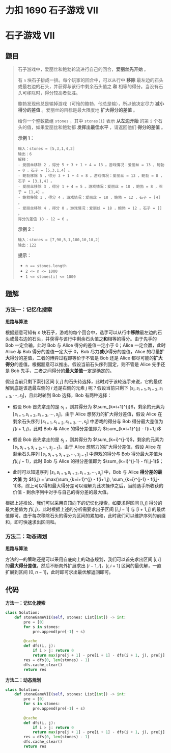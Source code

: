 # 力扣 1690 石子游戏 VII


# 石子游戏 VII

## 题目

> 石子游戏中，爱丽丝和鲍勃轮流进行自己的回合，**爱丽丝先开始** 。
>
> 有 `n` 块石子排成一排。每个玩家的回合中，可以从行中 **移除** 最左边的石头或最右边的石头，并获得与该行中剩余石头值之 **和** 相等的得分。当没有石头可移除时，得分较高者获胜。
>
> 鲍勃发现他总是输掉游戏（可怜的鲍勃，他总是输），所以他决定尽力 **减小得分的差值** 。爱丽丝的目标是最大限度地 **扩大得分的差值** 。
>
> 给你一个整数数组 `stones` ，其中 `stones[i]` 表示 **从左边开始** 的第 `i` 个石头的值，如果爱丽丝和鲍勃都 **发挥出最佳水平** ，请返回他们 **得分的差值** 。
>
>  
>
> **示例 1：**
>
> ```
> 输入：stones = [5,3,1,4,2]
> 输出：6
> 解释：
> - 爱丽丝移除 2 ，得分 5 + 3 + 1 + 4 = 13 。游戏情况：爱丽丝 = 13 ，鲍勃 = 0 ，石子 = [5,3,1,4] 。
> - 鲍勃移除 5 ，得分 3 + 1 + 4 = 8 。游戏情况：爱丽丝 = 13 ，鲍勃 = 8 ，石子 = [3,1,4] 。
> - 爱丽丝移除 3 ，得分 1 + 4 = 5 。游戏情况：爱丽丝 = 18 ，鲍勃 = 8 ，石子 = [1,4] 。
> - 鲍勃移除 1 ，得分 4 。游戏情况：爱丽丝 = 18 ，鲍勃 = 12 ，石子 = [4] 。
> - 爱丽丝移除 4 ，得分 0 。游戏情况：爱丽丝 = 18 ，鲍勃 = 12 ，石子 = [] 。
> 得分的差值 18 - 12 = 6 。
> ```
>
> **示例 2：**
>
> ```
> 输入：stones = [7,90,5,1,100,10,10,2]
> 输出：122
> ```
>
>  
>
> **提示：**
>
> - `n == stones.length`
> - `2 <= n <= 1000`
> - `1 <= stones[i] <= 1000`

## 题解

### 方法一：记忆化搜索

**思路与算法**

根据题意可知有 $n$ 块石子，游戏的每个回合中，选手可以从行中**移除**最左边的石头或最右边的石头，并获得与该行中剩余石头值之**和**相等的得分。由于先手的 $\text{Bob}$ 一定会输，此时 $\text{Bob}$ 与 $\text{Alice}$ 得分的差值一定小于 $0$；$\text{Alice}$ 一定会赢，此时 $\text{Alice}$ 与 $\text{Bob}$ 得分的差值一定大于 $0$，$\text{Bob}$ 尽力**减小**得分的差值，$\text{Alice}$ 的尽量**扩大**得分的差值，二者的博弈过程即等价于不管是 $\text{Bob}$ 还是 $\text{Alice}$ 都尽可能的**扩大得分**的差值。根据题意可以推出，假设当前石头序列固定，则不管是 $\text{Alice}$ 先手还是 $\text{Bob}$ 先手，二者之间得分的**最大差值**一定是确定的。

假设当前只剩下索引区间 $[i,j]$ 的石头待选择，此时对于该轮选手来说，它的最优解到底是该选最左侧的 $i$ 还是右侧的元素 $j$ 呢？假设当前只剩下 $[s_i,s_{i+1},s_{i+2},s_{i+3},\cdots,s_j]$，且此时轮到 $\text{Bob}$ 选择，$\text{Bob}$ 有两种选择：

- 假设 $\text{Bob}$ 首先拿走的是 $s_i$ ，则其得分为 $\sum_{k=i+1}^{j}$，剩余的元素为  $[s_{i+1},s_{i+2},s_{i+3},\cdots,s_j]$，由于 $\text{Alice}$ 想努力的扩大得分差值，假设 $\text{Alice}$ 在剩余石头序列 $[s_{i+1},s_{i+2},s_{i+3},\cdots,s_j]$ 中游戏的得分与 $\text{Bob}$ 得分最大差值为 $f(i+1,j)$，此时 $\text{Bob}$ 与 $\text{Alice}$ 的得分差值即为 $\sum_{k=i+1}^{j} - f(i+1,j)$

- 假设 $\text{Bob}$ 首先拿走的是 $s_j$ ，则其得分为 $\sum_{k=i}^{j-1}$，剩余的元素为 $[s_{i},s_{i+1},s_{i+2},\cdots,s_{j-1}]$，由于 $\text{Alice}$ 想努力的扩大得分差值，假设 $\text{Alice}$ 在剩余石头序列 $[s_{i},s_{i+1},s_{i+2},\cdots,s_{j-1}]$ 中游戏的得分与 $\text{Bob}$ 得分最大差值为 $f(i,j-1)$，此时 $\text{Bob}$ 与 $\text{Alice}$ 的得分差值即为 $\sum_{k=i}^{j-1} - f(i,j-1)$；
- 此时可以知道序列 $[s_i,s_{i+1},s_{i+2},s_{i+3},\cdots,s_j]$ 中，$\text{Bob}$ 与 $\text{Alice}$ **得分差的最大值** 为 $f(i,j) = \max(\sum_{k=i+1}^{j} - f(i+1,j), \sum_{k=i}^{j-1} - f(i,j-1))$，综上可以得知最大得分差可以理解为此次操作之后，当前选手所收获的价值 - 剩余序列中对手与自己的得分差的最大值。

根据上述推论，我们可以采用自顶向下的记忆化搜索，如要求得区间 $[i,j]$ 得分的最大差值为 $f(i,j)$，此时根据上述的分析需要求出子区间 $[i,j-1]$ 与 $[i+1,j]$ 的最优值即可。由于每次移除石头的得分为区间的累加和，此时我们可以维护序列的前缀和，即可快速求出区间和。

### 方法二：动态规划

**思路与算法**

方法的一的策略还是可以采用自底向上的动态规划，我们可以首先求出区间 $[i,i]$ 的**最大得分差值**，然后不断向外扩展求出 $[i−1,i]$，$[i,i+1]$ 区间的最优解，一直扩展到区间 $[0,n−1]$，此时即可求出最优解返回即可。

## 代码

**方法一：记忆化搜索**

```python
class Solution:
    def stoneGameVII(self, stones: List[int]) -> int:
        pre = [0]
        for s in stones:
            pre.append(pre[-1] + s)
        
        @cache
        def dfs(i, j):
            if i > j: return 0
            return max(pre[j + 1] - pre[i + 1] - dfs(i + 1, j), pre[j] - pre[i] - dfs(i, j - 1))
        res = dfs(0, len(stones) - 1)
        dfs.cache_clear()
        return res
```

**方法二：动态规划**

```python
class Solution:
    def stoneGameVII(self, stones: List[int]) -> int:
        pre = [0]
        for s in stones:
            pre.append(pre[-1] + s)
        
        @cache
        def dfs(i, j):
            if i > j: return 0
            return max(pre[j + 1] - pre[i + 1] - dfs(i + 1, j), pre[j] - pre[i] - dfs(i, j - 1))
        res = dfs(0, len(stones) - 1)
        dfs.cache_clear()
        return res
```


